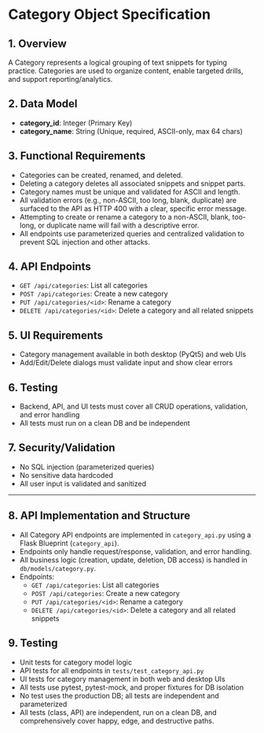 # Category Object Specification

## 1. Overview
A Category represents a logical grouping of text snippets for typing practice. Categories are used to organize content, enable targeted drills, and support reporting/analytics.

## 2. Data Model
- **category_id**: Integer (Primary Key)
- **category_name**: String (Unique, required, ASCII-only, max 64 chars)

## 3. Functional Requirements
- Categories can be created, renamed, and deleted.
- Deleting a category deletes all associated snippets and snippet parts.
- Category names must be unique and validated for ASCII and length.
- All validation errors (e.g., non-ASCII, too long, blank, duplicate) are surfaced to the API as HTTP 400 with a clear, specific error message.
- Attempting to create or rename a category to a non-ASCII, blank, too-long, or duplicate name will fail with a descriptive error.
- All endpoints use parameterized queries and centralized validation to prevent SQL injection and other attacks.

## 4. API Endpoints
- `GET /api/categories`: List all categories
- `POST /api/categories`: Create a new category
- `PUT /api/categories/<id>`: Rename a category
- `DELETE /api/categories/<id>`: Delete a category and all related snippets

## 5. UI Requirements
- Category management available in both desktop (PyQt5) and web UIs
- Add/Edit/Delete dialogs must validate input and show clear errors

## 6. Testing
- Backend, API, and UI tests must cover all CRUD operations, validation, and error handling
- All tests must run on a clean DB and be independent

## 7. Security/Validation
- No SQL injection (parameterized queries)
- No sensitive data hardcoded
- All user input is validated and sanitized

---

## 8. API Implementation and Structure
- All Category API endpoints are implemented in `category_api.py` using a Flask Blueprint (`category_api`).
- Endpoints only handle request/response, validation, and error handling.
- All business logic (creation, update, deletion, DB access) is handled in `db/models/category.py`.
- Endpoints:
  - `GET /api/categories`: List all categories
  - `POST /api/categories`: Create a new category
  - `PUT /api/categories/<id>`: Rename a category
  - `DELETE /api/categories/<id>`: Delete a category and all related snippets

## 9. Testing
- Unit tests for category model logic
- API tests for all endpoints in `tests/test_category_api.py`
- UI tests for category management in both web and desktop UIs
- All tests use pytest, pytest-mock, and proper fixtures for DB isolation
- No test uses the production DB; all tests are independent and parameterized
- All tests (class, API) are independent, run on a clean DB, and comprehensively cover happy, edge, and destructive paths.
